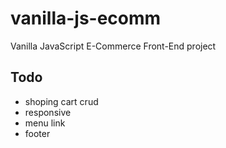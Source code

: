 # vanilla-js-ecomm
Vanilla JavaScript E-Commerce  Front-End project

## Todo
- shoping cart crud
- responsive
- menu link
- footer 
